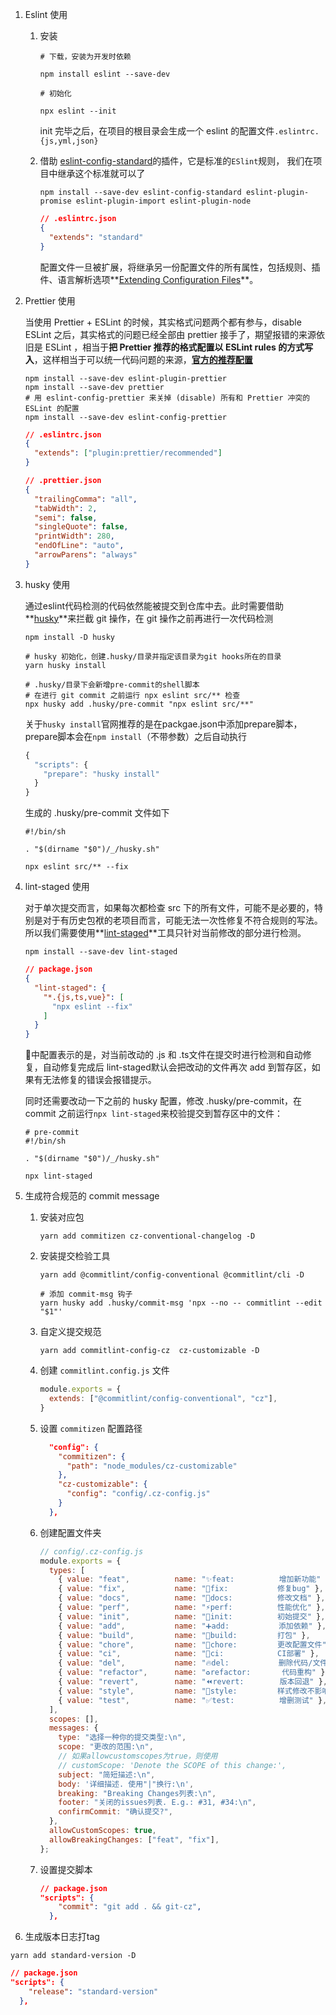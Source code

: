 1. Eslint 使用

   1. 安装

      ```shell
      # 下载，安装为开发时依赖
      
      npm install eslint --save-dev
      
      # 初始化
      
      npx eslint --init
      ```

      init 完毕之后，在项目的根目录会生成一个 eslint 的配置文件`.eslintrc.{js,yml,json}` 

   2. 借助 [eslint-config-standard](https://www.npmjs.com/package/eslint-config-standard)的插件，它是标准的`ESlint`规则， 我们在项目中继承这个标准就可以了

      ```shell
      npm install --save-dev eslint-config-standard eslint-plugin-promise eslint-plugin-import eslint-plugin-node
      ```

      ```json
      // .eslintrc.json
      {
        "extends": "standard"
      }
      ```

      配置文件一旦被扩展，将继承另一份配置文件的所有属性，包括规则、插件、语言解析选项**[Extending Configuration Files](https://eslint.org/docs/user-guide/configuring/configuration-files#extending-configuration-files)**。

2. Prettier 使用

   当使用 Prettier + ESLint 的时候，其实格式问题两个都有参与，disable ESLint 之后，其实格式的问题已经全部由 prettier 接手了，期望报错的来源依旧是 ESLint ，相当于**把 Prettier 推荐的格式配置以 ESLint rules 的方式写入**，这样相当于可以统一代码问题的来源，**[官方的推荐配置](https://github.com/prettier/eslint-plugin-prettier)**

   ```shell
   npm install --save-dev eslint-plugin-prettier
   npm install --save-dev prettier
   # 用 eslint-config-prettier 来关掉 (disable) 所有和 Prettier 冲突的 ESLint 的配置
   npm install --save-dev eslint-config-prettier
   ```

   ```json
   // .eslintrc.json
   {
     "extends": ["plugin:prettier/recommended"]
   }
   ```

   ```json
   // .prettier.json
   {
     "trailingComma": "all",
     "tabWidth": 2,
     "semi": false,
     "singleQuote": false,
     "printWidth": 280,
     "endOfLine": "auto",
     "arrowParens": "always"
   }
   
   ```

3. husky 使用

   通过eslint代码检测的代码依然能被提交到仓库中去。此时需要借助**[husky]( https://github.com/typicode/husky#readme)**来拦截 git 操作，在 git 操作之前再进行一次代码检测

   ```shell
   npm install -D husky
   
   # husky 初始化，创建.husky/目录并指定该目录为git hooks所在的目录
   yarn husky install 
   
   # .husky/目录下会新增pre-commit的shell脚本
   # 在进行 git commit 之前运行 npx eslint src/** 检查
   npx husky add .husky/pre-commit "npx eslint src/**"
   ```

   关于`husky install`官网推荐的是在packgae.json中添加prepare脚本，prepare脚本会在`npm install`（不带参数）之后自动执行

   ```js
   {
     "scripts": {
       "prepare": "husky install"
     }
   }
   ```

   生成的 .husky/pre-commit 文件如下

   ```shell
   #!/bin/sh
   
   . "$(dirname "$0")/_/husky.sh"
   
   npx eslint src/** --fix
   ```

4. lint-staged 使用

   对于单次提交而言，如果每次都检查 src 下的所有文件，可能不是必要的，特别是对于有历史包袱的老项目而言，可能无法一次性修复不符合规则的写法。所以我们需要使用**[lint-staged](https://github.com/okonet/lint-staged)**工具只针对当前修改的部分进行检测。

   ```shell
   npm install --save-dev lint-staged
   ```

   ```json
   // package.json
   {
     "lint-staged": {
       "*.{js,ts,vue}": [
         "npx eslint --fix"
       ]
     }
   }
   ```

   🌰中配置表示的是，对当前改动的 .js 和 .ts文件在提交时进行检测和自动修复，自动修复完成后 lint-staged默认会把改动的文件再次 add 到暂存区，如果有无法修复的错误会报错提示。

   同时还需要改动一下之前的 husky 配置，修改 .husky/pre-commit，在 commit 之前运行`npx lint-staged`来校验提交到暂存区中的文件：

   ```shell
   # pre-commit
   #!/bin/sh
   
   . "$(dirname "$0")/_/husky.sh"
   
   npx lint-staged
   ```

5. 生成符合规范的 commit message

   1. 安装对应包

      ```shell
      yarn add commitizen cz-conventional-changelog -D
      ```

   2. 安装提交检验工具

      ```shell
      yarn add @commitlint/config-conventional @commitlint/cli -D
      
      # 添加 commit-msg 钩子
      yarn husky add .husky/commit-msg 'npx --no -- commitlint --edit "$1"'
      ```

   3. 自定义提交规范

      ```shell
      yarn add commitlint-config-cz  cz-customizable -D
      ```

   4. 创建 `commitlint.config.js` 文件

      ```js
      module.exports = {
        extends: ["@commitlint/config-conventional", "cz"],
      }
      ```

   5. 设置 `commitizen` 配置路径

      ```json
        "config": {
          "commitizen": {
            "path": "node_modules/cz-customizable"
          },
          "cz-customizable": {
            "config": "config/.cz-config.js"
          }
        },
      ```

   6. 创建配置文件夹

      ```js
      // config/.cz-config.js
      module.exports = {
        types: [
          { value: "feat",          name: "✨feat:          增加新功能" },
          { value: "fix",           name: "🐛fix:           修复bug" },
          { value: "docs",          name: "📝docs:          修改文档" },
          { value: "perf",          name: "⚡perf:          性能优化" },
          { value: "init",          name: "🎉init:          初始提交" },
          { value: "add",           name: "➕add:           添加依赖" },
          { value: "build",         name: "🔨build:         打包" },
          { value: "chore",         name: "🔧chore:         更改配置文件" },
          { value: "ci",            name: "👷ci:            CI部署" },
          { value: "del",           name: "🔥del:           删除代码/文件" },
          { value: "refactor",      name: "♻refactor:       代码重构" },
          { value: "revert",        name: "⏪revert:        版本回退" },
          { value: "style",         name: "🍱style:         样式修改不影响逻辑" },
          { value: "test",          name: "✅test:          增删测试" },
        ],
        scopes: [],
        messages: {
          type: "选择一种你的提交类型:\n",
          scope: "更改的范围:\n",
          // 如果allowcustomscopes为true，则使用
          // customScope: 'Denote the SCOPE of this change:',
          subject: "简短描述:\n",
          body: '详细描述. 使用"|"换行:\n',
          breaking: "Breaking Changes列表:\n",
          footer: "关闭的issues列表. E.g.: #31, #34:\n",
          confirmCommit: "确认提交?",
        },
        allowCustomScopes: true,
        allowBreakingChanges: ["feat", "fix"],
      };
      ```

   7. 设置提交脚本

      ```json
      // package.json
      "scripts": {
          "commit": "git add . && git-cz",
        },
      ```

6.  生成版本日志打tag

   ```shell
   yarn add standard-version -D
   ```

   ```json
   // package.json
   "scripts": {
       "release": "standard-version"
     },
   ```

   